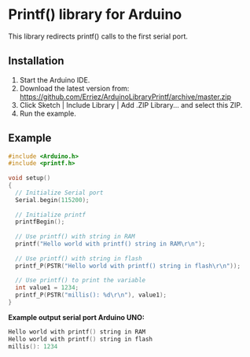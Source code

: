 # Printf() library for Arduino

This library redirects printf() calls to the first serial port.

## Installation
1. Start the Arduino IDE.
2. Download the latest version from:  
   https://github.com/Erriez/ArduinoLibraryPrintf/archive/master.zip
3. Click Sketch | Include Library | Add .ZIP Library... and select this ZIP.
5. Run the example.

## Example
```c++
#include <Arduino.h>
#include <printf.h>
  
void setup()
{
  // Initialize Serial port
  Serial.begin(115200);
  
  // Initialize printf
  printfBegin();  
  
  // Use printf() with string in RAM
  printf("Hello world with printf() string in RAM\r\n");
  
  // Use printf() with string in flash
  printf_P(PSTR("Hello world with printf() string in flash\r\n"));
  
  // Use printf() to print the variable
  int value1 = 1234;
  printf_P(PSTR("millis(): %d\r\n"), value1);
}
```

**Example output serial port Arduino UNO:**
```c++
Hello world with printf() string in RAM
Hello world with printf() string in flash
millis(): 1234
```

